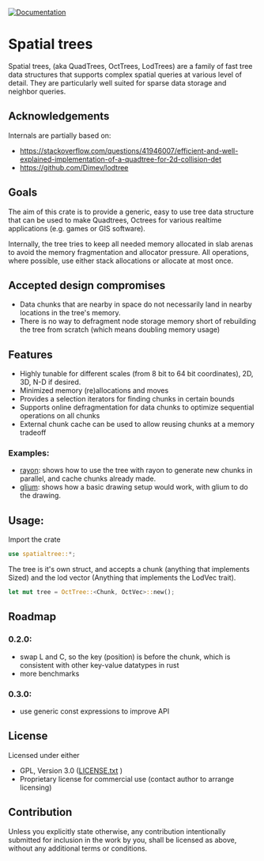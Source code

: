 [![Documentation](https://docs.rs/spatialtree/badge.svg)](https://docs.rs/spatialtree)

# Spatial trees
Spatial trees, (aka QuadTrees, OctTrees, LodTrees) are a family of fast tree data structures that supports complex spatial queries at various level of detail. They are particularly well suited for sparse data storage and neighbor queries.

## Acknowledgements
Internals are partially based on:
  * https://stackoverflow.com/questions/41946007/efficient-and-well-explained-implementation-of-a-quadtree-for-2d-collision-det
  * https://github.com/Dimev/lodtree


## Goals
The aim of this crate is to provide a generic, easy to use tree data structure that can be used to make Quadtrees, Octrees for various realtime applications (e.g. games or GIS software).

Internally, the tree tries to keep all needed memory allocated in slab arenas to avoid the memory fragmentation and allocator pressure. All operations, where possible, use either stack allocations or allocate at most once.
 
## Accepted design compromises

 - Data chunks that are nearby in space do not necessarily land in nearby locations in the tree's memory.
 - There is no way to defragment node storage memory short of rebuilding the tree from scratch (which means doubling memory usage)


## Features
 - Highly tunable for different scales (from 8 bit to 64 bit coordinates), 2D, 3D, N-D if desired.
 - Minimized memory (re)allocations and moves
 - Provides a selection iterators for finding chunks in certain bounds
 - Supports online defragmentation for data chunks to optimize sequential operations on all chunks
 - External chunk cache can be used to allow reusing chunks at a memory tradeoff


### Examples:
 - [rayon](examples/rayon.rs): shows how to use the tree with rayon to generate new chunks in parallel, and cache chunks already made.
 - [glium](examples/glium.rs): shows how a basic drawing setup would work, with glium to do the drawing.

## Usage:
Import the crate
```rust
use spatialtree::*;
```

The tree is it's own struct, and accepts a chunk (anything that implements Sized) and the lod vector (Anything that implements the LodVec trait).
```rust
let mut tree = OctTree::<Chunk, OctVec>::new();
```


## Roadmap
### 0.2.0:
 - swap L and C, so the key (position) is before the chunk, which is consistent with other key-value datatypes in rust
 - more benchmarks
### 0.3.0:
 - use generic const expressions to improve API

## License
Licensed under either
 * GPL, Version 3.0
   ([LICENSE.txt](LICENSE.txt) )
 * Proprietary license for commercial use (contact author to arrange licensing)


## Contribution
Unless you explicitly state otherwise, any contribution intentionally submitted
for inclusion in the work by you, shall be licensed as above, without any additional terms or conditions.
